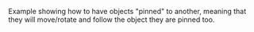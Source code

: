 Example showing how to have objects "pinned" to another, meaning that they will move/rotate and follow the object they are pinned too.
